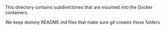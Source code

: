 This directory contains subdirectories that are mounted into the Docker containers.

We keep dummy README.md files that make sure git creates these folders
